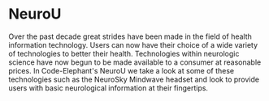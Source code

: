NeuroU
======

​Over the past decade great strides have been made in the field of health information technology. Users can now have their choice of a wide variety of technologies to better their health. Technologies within neurologic science have now begun to be made available to a consumer at reasonable prices. In Code-Elephant's NeuroU we take a look at some of these technologies such as the NeuroSky Mindwave headset and look to provide users with basic neurological information at their fingertips. 
